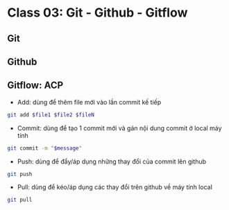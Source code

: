 # Class 03: Git - Github - Gitflow

## Git

## Github

## Gitflow: ACP

- Add: dùng để thêm file mới vào lần commit kế tiếp

```sh
git add $file1 $file2 $fileN
```

- Commit: dùng để tạo 1 commit mới và gán nội dung commit ở local máy tính

```sh
git commit -m "$message"
```

- Push: dùng để đẩy/áp dụng những thay đổi của commit lên github

```sh
git push
```

- Pull: dùng để kéo/áp dụng các thay đổi trên github về máy tính local

```sh
git pull
```
